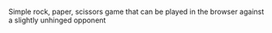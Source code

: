 Simple rock, paper, scissors game that can be played in the browser against a slightly unhinged opponent
